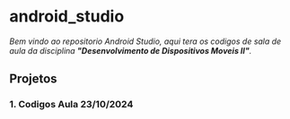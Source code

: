# android_studio
*Bem vindo ao repositorio Android Studio, aqui tera os codigos de sala de aula da disciplina **"Desenvolvimento de Dispositivos Moveis II"**.*

## Projetos

### 1. Codigos Aula 23/10/2024
